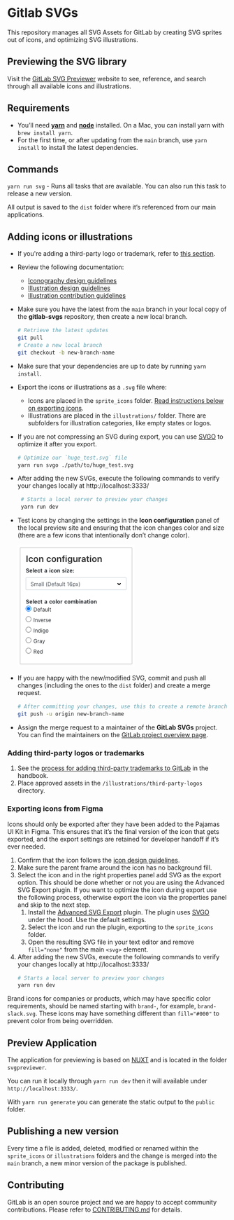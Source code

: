 # Gitlab SVGs

This repository manages all SVG Assets for GitLab by creating SVG sprites out of icons, and optimizing SVG illustrations.

## Previewing the SVG library

Visit the [GitLab SVG Previewer](http://gitlab-org.gitlab.io/gitlab-svgs/) website to see, reference, and search through all available icons and illustrations.

## Requirements

- You’ll need [**yarn**](https://yarnpkg.com/en/) and [**node**](https://nodejs.org/en/download/) installed. On a Mac, you can install yarn with `brew install yarn`.
- For the first time, or after updating from the `main` branch, use `yarn install` to install the latest dependencies.

## Commands

`yarn run svg` - Runs all tasks that are available. You can also run this task to release a new version.

All output is saved to the `dist` folder where it’s referenced from our main applications.

## Adding icons or illustrations

- If you're adding a third-party logo or trademark, refer to [this section](#adding-third-party-logos-or-trademarks).
- Review the following documentation:
  - [Iconography design guidelines](https://design.gitlab.com/product-foundations/iconography)
  - [Illustration design guidelines](https://design.gitlab.com/product-foundations/illustration)
  - [Illustration contribution guidelines](https://gitlab.com/gitlab-org/gitlab-svgs/-/blob/main/doc/illustration-contribution.md)
- Make sure you have the latest from the `main` branch in your local copy of the **gitlab-svgs** repository, then create a new local branch.
  ```bash
  # Retrieve the latest updates
  git pull
  # Create a new local branch
  git checkout -b new-branch-name
  ```
- Make sure that your dependencies are up to date by running `yarn install`.
- Export the icons or illustrations as a `.svg` file where:
  - Icons are placed in the `sprite_icons` folder. [Read instructions below on exporting icons](#exporting-icons-from-figma).
  - Illustrations are placed in the `illustrations/` folder. There are subfolders for illustration categories, like empty states or logos.
- If you are not compressing an SVG during export, you can use [SVGO](https://github.com/svg/svgo) to optimize it after you export.
  ```bash
  # Optimize our `huge_test.svg` file
  yarn run svgo ./path/to/huge_test.svg
  ```
- After adding the new SVGs, execute the following commands to verify your changes locally at http://localhost:3333/
  ```bash
   # Starts a local server to preview your changes
   yarn run dev
  ```
- Test icons by changing the settings in the **Icon configuration** panel of the local preview site and ensuring that the icon changes color and size (there are a few icons that intentionally don’t change color).

  ![Icon configuration panel](./doc/icon-configuration-panel.png)

- If you are happy with the new/modified SVG, commit and push all changes (including the ones to the `dist` folder) and create a merge request.
  ```bash
  # After committing your changes, use this to create a remote branch. A link will then be available to create the merge request.
  git push -u origin new-branch-name
  ```
- Assign the merge request to a maintainer of the **GitLab SVGs** project.
  You can find the maintainers on the [GitLab project overview page](https://about.gitlab.com/handbook/engineering/projects#gitlab-svgs).

### Adding third-party logos or trademarks

1. See the [process for adding third-party trademarks to GitLab](https://about.gitlab.com/handbook/legal/policies/third-party-trademark-usage-guidelines/#process-for-adding-third-party-trademarks-to-gitlab) in the handbook.
1. Place approved assets in the `/illustrations/third-party-logos` directory.

### Exporting icons from Figma

Icons should only be exported after they have been added to the Pajamas UI Kit in Figma. This ensures that it’s the final version of the icon that gets exported, and the export settings are retained for developer handoff if it’s ever needed.

1. Confirm that the icon follows the [icon design guidelines](https://design.gitlab.com/product-foundations/iconography).
1. Make sure the parent frame around the icon has no background fill.
1. Select the icon and in the right properties panel add SVG as the export option. This should be done whether or not you are using the Advanced SVG Export plugin. If you want to optimize the icon during export use the following process, otherwise export the icon via the properties panel and skip to the next step.
   1. Install the [Advanced SVG Export](https://www.figma.com/community/plugin/782713260363070260/Advanced-SVG-Export) plugin. The plugin uses [SVGO](https://github.com/svg/svgo) under the hood. Use the default settings.
   1. Select the icon and run the plugin, exporting to the `sprite_icons` folder.
   1. Open the resulting SVG file in your text editor and remove `fill="none"` from the main `<svg>` element.
1. After adding the new SVGs, execute the following commands to verify your changes locally at http://localhost:3333/
   ```bash
   # Starts a local server to preview your changes
   yarn run dev
   ```

Brand icons for companies or products, which may have specific color requirements, should be named starting with `brand-`, for example, `brand-slack.svg`. These icons may have something different than `fill="#000"` to prevent color from being overridden.

## Preview Application

The application for previewing is based on [NUXT](https://nuxtjs.org/) and is located in the folder `svgpreviewer`.

You can run it locally through `yarn run dev` then it will available under `http://localhost:3333/`.

With `yarn run generate` you can generate the static output to the `public` folder.

## Publishing a new version

Every time a file is added, deleted, modified or renamed within the `sprite_icons` or `illustrations` folders and the change is merged into the `main` branch, a new minor version of the package is published.

## Contributing

GitLab is an open source project and we are happy to accept community contributions. Please refer to [CONTRIBUTING.md](/CONTRIBUTING.md) for details.
